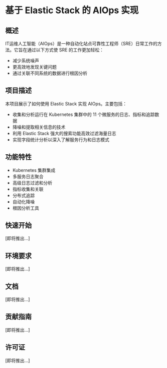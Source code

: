 # 基于 Elastic Stack 的 AIOps 实现

## 概述

IT运维人工智能（AIOps）是一种自动化站点可靠性工程师（SRE）日常工作的方法。它旨在通过以下方式使 SRE 的工作更加轻松：
- 减少系统噪声
- 更高效地发现关键问题
- 通过关联不同系统的数据进行根因分析

## 项目描述

本项目展示了如何使用 Elastic Stack 实现 AIOps。主要包括：

- 收集和分析运行在 Kubernetes 集群中的 11 个微服务的日志、指标和追踪数据
- 降噪和提取相关信息的技术
- 利用 Elastic Stack 强大的搜索功能高效过滤海量日志
- 实现字段统计分析以深入了解服务行为和日志模式

## 功能特性

- Kubernetes 集群集成
- 多服务日志聚合
- 高级日志过滤和分析
- 指标收集和关联
- 分布式追踪
- 自动化降噪
- 根因分析工具

## 快速开始

[即将推出...]

## 环境要求

[即将推出...]

## 文档

[即将推出...]

## 贡献指南

[即将推出...]

## 许可证

[即将推出...] 